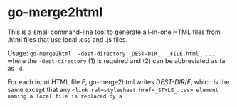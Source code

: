 # go-merge2html
This is a small command-line tool to generate all-in-one HTML files from .html files that use local .css and .js files.

Usage: `go-merge2html  -dest-directory _DEST-DIR_  _FILE.html_ ...`
 where the `-dest-directory` (1) is required and (2) can be abbreviated as far as `-d`.

For each input HTML file _F_, go-merge2html writes _DEST-DIR_/_F_, which is the same
except that any `<link rel=stylesheet href=_STYLE_.css> element naming a local file is replaced by a `<style>`
element containing the text from _STYLE_.css, and
similarily and `<script src=_SCRIPT_.js>` is changed to a `<script>` element containing a copy of _SCRIPT_.js.
